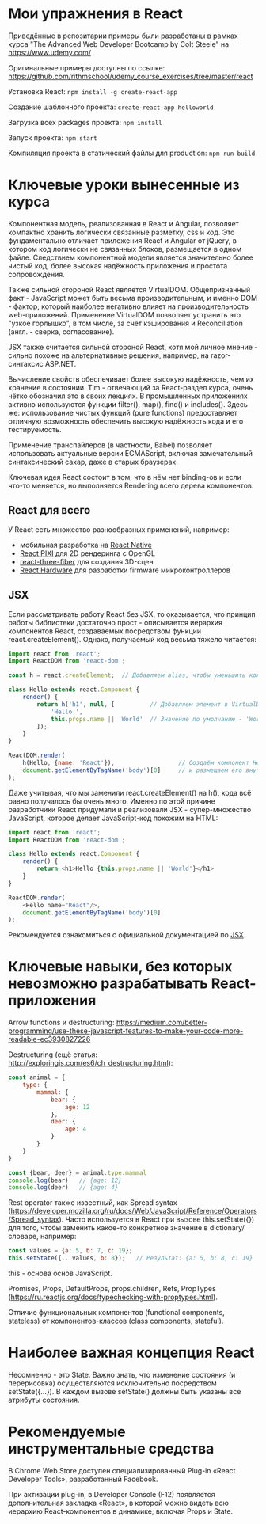 # Мои упражнения в React

Приведённые в репозитарии примеры были разработаны в рамках курса "The Advanced Web Developer Bootcamp by Colt Steele" на https://www.udemy.com/

Оригинальные примеры доступны по ссылке: https://github.com/rithmschool/udemy_course_exercises/tree/master/react

Установка React: `npm install -g create-react-app`

Создание шаблонного проекта: `create-react-app helloworld`

Загрузка всех packages проекта: `npm install`

Запуск проекта: `npm start`

Компиляция проекта в статический файлы для production: `npm run build`

# Ключевые уроки вынесенные из курса

Компонентная модель, реализованная в React и Angular, позволяет компактно хранить логически связанные разметку, css и код. Это фундаментально отличает приложения React и Angular от jQuery, в котором код логически не связанных блоков, размещается в одном файле. Следствием компонентной модели является значительно более чистый код, более высокая надёжность приложения и простота сопровождения.

Также сильной стороной React является VirtualDOM. Общепризнанный факт - JavaScript может быть весьма производительным, и именно DOM - фактор, который наиболее негативно влияет на производительность web-приложений. Применение VirtualDOM позволяет устранить это "узкое горлышко", в том числе, за счёт кэширования и Reconciliation (англ. - сверка, согласование).

JSX также считается сильной стороной React, хотя мой личное мнение - сильно похоже на альтернативные решения, например, на razor-синтаксис ASP.NET.

Вычисление свойств обеспечивает более высокую надёжность, чем их хранение в состоянии. Tim - отвечающий за React-раздел курса, очень чётко обозначил это в своих лекциях. В промышленных приложениях активно используются функции filter(), map(), find() и includes(). Здесь же: использование чистых функций (pure functions) предоставляет отличную возможность обеспечить высокую надёжность кода и его тестируемость.

Применение транспайлеров (в частности, Babel) позволяет использовать актуальные версии ECMAScript, включая замечательный синтаксический сахар, даже в старых браузерах.

Ключевая идея React состоит в том, что в нём нет binding-ов и если что-то меняется, но выполняется Rendering всего дерева компонентов.

## React для всего

У React есть множество разнообразных применений, например:

- мобильная разработка на [React Native](https://reactnative.dev/)
- [React PIXI](https://github.com/pixijs/pixi-react) для 2D рендеринга с OpenGL
- [react-three-fiber](https://github.com/pmndrs/react-three-fiber) для создания 3D-сцен
- [React Hardware](https://github.com/iamdustan/react-hardware) для разработки firmware микроконтроллеров

## JSX

Если рассматривать работу React без JSX, то оказывается, что принцип работы библиотеки достаточно прост - описывается иерархия компонентов React, создаваемых посредством функции react.createElement(). Однако, получаемый код весьма тяжело читается:

```js
import react from 'react';
import ReactDOM from 'react-dom';

const h = react.createElement;	// Добавляем alias, чтобы уменьшить количество кода

class Hello extends react.Component {
	render() {
		return h('h1', null, [			// Добавляем элемент в VirtualDOM
			'Hello ',
			this.props.name || 'World'	// Значение по умолчанию - 'World'
		]);
	}
}

ReactDOM.render(
	h(Hello, {name: 'React'}),					// Создаём компонент Hello
	document.getElementByTagName('body')[0]		// и размещаем его внутри элемента body
);
```

Даже учитывая, что мы заменили react.createElement() на h(), кода всё равно получалось бы очень много. Именно по этой причине разработчики React придумали и реализовали JSX - супер-множество JavaScript, которое делает JavaScript-код похожим на HTML:

```js
import react from 'react';
import ReactDOM from 'react-dom';

class Hello extends react.Component {
	render() {
		return <h1>Hello {this.props.name || 'World'}</h1>
	}
}

ReactDOM.render(
	<Hello name="React"/>,
	document.getElementByTagName('body')[0]
);
```

Рекомендуется ознакомиться с официальной документацией по [JSX](https://react.dev/learn/writing-markup-with-jsx#).

# Ключевые навыки, без которых невозможно разрабатывать React-приложения

Arrow functions и destructuring:
https://medium.com/better-programming/use-these-javascript-features-to-make-your-code-more-readable-ec3930827226

Destructuring (ещё статья: http://exploringjs.com/es6/ch_destructuring.html):
```javascript
const animal = {
	type: {
		mammal: {
			bear: {
				age: 12
			},
			deer: {
				age: 4
			}
		}
	}
}

const {bear, deer} = animal.type.mammal
console.log(bear)	// {age: 12}
console.log(deer)	// {age: 4}
```

Rest operator также известный, как Spread syntax (https://developer.mozilla.org/ru/docs/Web/JavaScript/Reference/Operators/Spread_syntax). Часто используется в React при вызове this.setState({}) для того, чтобы заменить какое-то конкретное значение в dictionary/словаре, например:

```javascript
const values = {a: 5, b: 7, c: 19};
this.setState({...values, b: 8});	// Результат: {a: 5, b: 8, c: 19}
```

this - основа основ JavaScript.

Promises, Props, DefaultProps, props.children, Refs, PropTypes (https://ru.reactjs.org/docs/typechecking-with-proptypes.html).

Отличие функциональных компонентов (functional components, stateless) от компонентов-классов (class components, stateful).

# Наиболее важная концепция React

Несомненно - это State. Важно знать, что изменение состояния (и перерисовка) осуществляются исключительно посредством setState({...}). В каждом вызове setState() должны быть указаны все атрибуты состояния.

# Рекомендуемые инструментальные средства

В Chrome Web Store доступен специализированный Plug-in «React Developer Tools», разработанный Facebook.

При активации plug-in, в Developer Console (F12) появляется дополнительная закладка «React», в которой можно видеть всю иерархию React-компонентов в динамике, включая Props и State.
